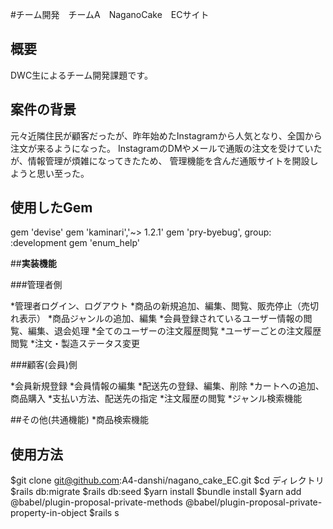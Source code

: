 #チーム開発　チームA　NaganoCake　ECサイト

## 概要
DWC生によるチーム開発課題です。

## 案件の背景

元々近隣住民が顧客だったが、昨年始めたInstagramから人気となり、全国から注文が来るようになった。
InstagramのDMやメールで通販の注文を受けていたが、情報管理が煩雑になってきたため、
管理機能を含んだ通販サイトを開設しようと思い至った。

## 使用したGem

gem 'devise'
gem 'kaminari','~> 1.2.1'
gem 'pry-byebug', group: :development
gem 'enum_help'

##**実装機能**

###管理者側

*管理者ログイン、ログアウト
*商品の新規追加、編集、閲覧、販売停止（売切れ表示）
*商品ジャンルの追加、編集
*会員登録されているユーザー情報の閲覧、編集、退会処理
*全てのユーザーの注文履歴閲覧
*ユーザーごとの注文履歴閲覧
*注文・製造ステータス変更

###顧客(会員)側

*会員新規登録
*会員情報の編集
*配送先の登録、編集、削除
*カートへの追加、商品購入
*支払い方法、配送先の指定
*注文履歴の閲覧
*ジャンル検索機能

##その他(共通機能)
*商品検索機能

## 使用方法

 $git clone git@github.com:A4-danshi/nagano_cake_EC.git
 $cd ディレクトリ
 $rails db:migrate
 $rails db:seed
 $yarn install
 $bundle install
 $yarn add @babel/plugin-proposal-private-methods @babel/plugin-proposal-private-property-in-object
 $rails s
